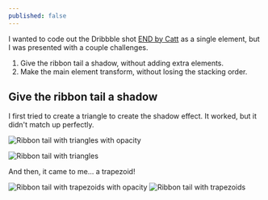 ```yaml
---
published: false
---
```


I wanted to code out the Dribbble shot [END
by Catt](http://drbl.in/jJIr) as a single element, but I was presented with a couple challenges.

1. Give the ribbon tail a shadow, without adding extra elements.
2. Make the main element transform, without losing the stacking order.

## Give the ribbon tail a shadow

I first tried to create a triangle to create the shadow effect. It worked, but it didn't match up perfectly.

![Ribbon tail with triangles with opacity](https://dl.dropbox.com/s/tmyt5tl3hs36c5y/zindex-ribbon-triangle-op.png)

![Ribbon tail with triangles](https://dl.dropbox.com/s/33ijd9t5fgh0c6t/zindex-ribbon-triangle.png)

And then, it came to me&hellip; a trapezoid!

![Ribbon tail with trapezoids with opacity](https://dl.dropbox.com/s/epktfxr3eh7xceb/zindex-ribbon-trap-op.png)
![Ribbon tail with trapezoids](https://dl.dropbox.com/s/2l2v13jeytdi30c/zindex-ribbon-trap.png)

